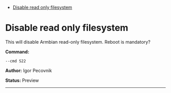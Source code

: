 - [Disable read only filesystem](#s22)

<a id="s22" style="display:none;"></a>
# Disable read only filesystem
This will disable Armbian read-only filesystem. Reboot is mandatory?


**Command:** 
~~~
--cmd S22
~~~

**Author:** Igor Pecovnik

**Status:** Preview



***

